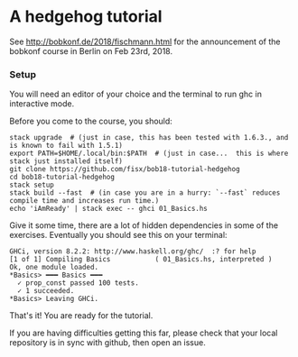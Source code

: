 # A hedgehog tutorial

See http://bobkonf.de/2018/fischmann.html for the announcement of the
bobkonf course in Berlin on Feb 23rd, 2018.


### Setup

You will need an editor of your choice and the terminal to run ghc in
interactive mode.

Before you come to the course, you should:

```
stack upgrade  # (just in case, this has been tested with 1.6.3., and is known to fail with 1.5.1)
export PATH=$HOME/.local/bin:$PATH  # (just in case...  this is where stack just installed itself)
git clone https://github.com/fisx/bob18-tutorial-hedgehog
cd bob18-tutorial-hedgehog
stack setup
stack build --fast  # (in case you are in a hurry: `--fast` reduces compile time and increases run time.)
echo 'iAmReady' | stack exec -- ghci 01_Basics.hs
```

Give it some time, there are a lot of hidden dependencies in some of
the exercises.  Eventually you should see this on your terminal:

```
GHCi, version 8.2.2: http://www.haskell.org/ghc/  :? for help
[1 of 1] Compiling Basics           ( 01_Basics.hs, interpreted )
Ok, one module loaded.
*Basics> ━━━ Basics ━━━
  ✓ prop_const passed 100 tests.
  ✓ 1 succeeded.
*Basics> Leaving GHCi.
```

That's it!  You are ready for the tutorial.

If you are having difficulties getting this far, please check that
your local repository is in sync with github, then open an issue.

